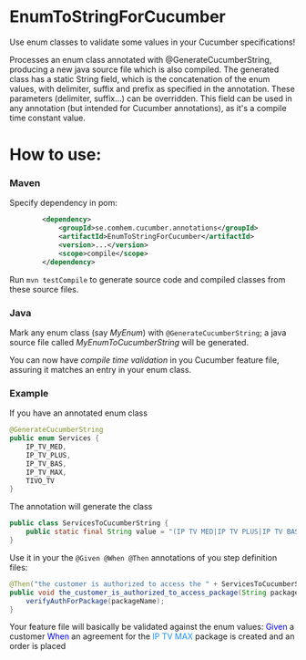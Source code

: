 EnumToStringForCucumber
=======================
Use enum classes to validate some values in your Cucumber specifications!

Processes an enum class annotated with @GenerateCucumberString, producing a new java source file which is also compiled.
The generated class has a static String field, which is the concatenation of the enum values, with delimiter, suffix and prefix as specified in the annotation.
These parameters (delimiter, suffix...) can be overridden.
This field can be used in any annotation (but intended for Cucumber annotations), as it's a compile time constant value.


# How to use:

### Maven
Specify dependency in pom:
```xml
        <dependency>
            <groupId>se.comhem.cucumber.annotations</groupId>
            <artifactId>EnumToStringForCucumber</artifactId>
            <version>...</version>
            <scope>compile</scope>
        </dependency>
```

Run `mvn testCompile` to generate source code and compiled classes from these source files.

### Java
Mark any enum class (say *MyEnum*) with `@GenerateCucumberString`; a java source file called *MyEnumToCucumberString* will be generated.


You can now have *compile time validation* in you Cucumber feature file, assuring it matches an entry in your enum class.

### Example
If you have an annotated enum class
```java
@GenerateCucumberString
public enum Services {
    IP_TV_MED,
    IP_TV_PLUS,
    IP_TV_BAS,
    IP_TV_MAX,
    TIVO_TV
}
```

The annotation will generate the class
```java
public class ServicesToCucumberString {
	public static final String value = "(IP TV MED|IP TV PLUS|IP TV BAS|IP TV MAX|TIVO TV)";
}
```

Use it in your the `@Given @When @Then` annotations of you step definition files:
```java
@Then("the customer is authorized to access the " + ServicesToCucumberString.value +  " package")
public void the_customer_is_authorized_to_access_package(String packageName) throws Throwable {
    verifyAuthForPackage(packageName);
}
```
Your feature file will basically be validated against the enum values:
    <span style="color: blue">Given</span> a customer
    <span style="color: blue">When</span> an agreement for the <span style="color: dodgerblue">IP TV MAX</span> package is created and an order is placed